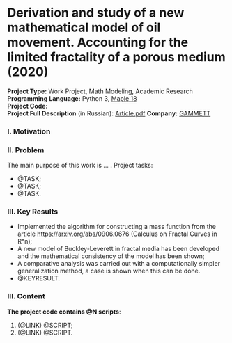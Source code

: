 # Derivation and study of a new mathematical model of oil movement. Accounting for the limited fractality of a porous medium (2020)
**Project Type:** Work Project, Math Modeling, Academic Research  
**Programming Language:** Python 3, [Maple 18](https://en.wikipedia.org/wiki/Maple_(software))  
**Project Сode:**  
**Project Full Description** (in Russian): [Article.pdf](https://github.com/ResearchMachine/work-project-fractal-derivative-compare-power-law-buckley-leverett-flow/blob/main/Article.pdf)
**Company:** [GAMMETT](http://gammett.ugatu.su/index.php?option=com_content&view=article&id=726&Itemid=137)  





### I. Motivation


### II. Problem
The main purpose of this work is ... .
Project tasks:
* @TASK;  
* @TASK;  
* @TASK.

### III. Key Results 
* Implemented the algorithm for constructing a mass function from the article https://arxiv.org/abs/0906.0676 (Calculus on Fractal Curves in R^n);  
* A new model of Buckley-Leverett in fractal media has been developed and the mathematical consistency of the model has been shown;  
* A comparative analysis was carried out with a computationally simpler generalization method, a case is shown when this can be done.  
* @KEYRESULT.

### III. Content


**The project code contains @N scripts**:
1. (@LINK) @SCRIPT;  
2. (@LINK) @SCRIPT.
